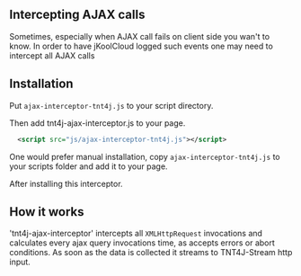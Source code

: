 ## Intercepting AJAX calls

Sometimes, especially when AJAX call fails on client side you wan't to know.
In order to have jKoolCloud logged such events one may need to intercept all AJAX calls

## Installation

Put `ajax-interceptor-tnt4j.js` to your script directory.

Then add tnt4j-ajax-interceptor.js to your page.

```xml
  <script src="js/ajax-interceptor-tnt4j.js"></script>
```

One would prefer manual installation, copy `ajax-interceptor-tnt4j.js` to your scripts folder and add it to
your page.

After installing this interceptor.

## How it works

'tnt4j-ajax-interceptor' intercepts all `XMLHttpRequest` invocations and calculates every ajax query invocations
time, as accepts errors or abort conditions. As soon as the data is collected it streams to TNT4J-Stream http input.
